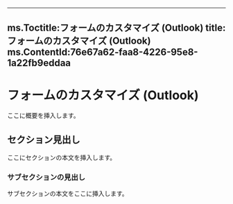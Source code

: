 

---
ms.Toctitle:フォームのカスタマイズ (Outlook)
title:フォームのカスタマイズ (Outlook)
ms.ContentId:76e67a62-faa8-4226-95e8-1a22fb9eddaa
---
# フォームのカスタマイズ (Outlook)




ここに概要を挿入します。

## セクション見出し
ここにセクションの本文を挿入します。

### サブセクションの見出し
サブセクションの本文をここに挿入します。






